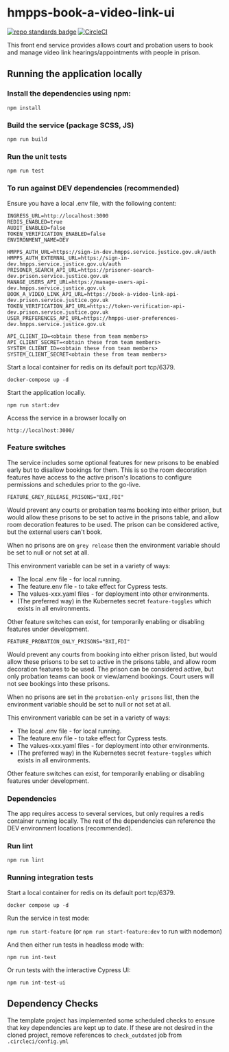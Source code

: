 # hmpps-book-a-video-link-ui
[![repo standards badge](https://img.shields.io/badge/endpoint.svg?&style=flat&logo=github&url=https%3A%2F%2Foperations-engineering-reports.cloud-platform.service.justice.gov.uk%2Fapi%2Fv1%2Fcompliant_public_repositories%2Fhmpps-book-a-video-link-ui)](https://operations-engineering-reports.cloud-platform.service.justice.gov.uk/public-github-repositories.html#hmpps-book-a-video-link-ui "Link to report")
[![CircleCI](https://circleci.com/gh/ministryofjustice/hmpps-book-a-video-link-ui/tree/main.svg?style=svg)](https://circleci.com/gh/ministryofjustice/hmpps-book-a-video-link-ui)

This front end service provides allows court and probation users to book and manage video link hearings/appointments with people in prison.

## Running the application locally

### Install the dependencies using npm:

`npm install`

### Build the service (package SCSS, JS)

`npm run build`

### Run the unit tests

`npm run test`

### To run against DEV dependencies (recommended)

Ensure you have a local .env file, with the following content:

```
INGRESS_URL=http://localhost:3000
REDIS_ENABLED=true
AUDIT_ENABLED=false
TOKEN_VERIFICATION_ENABLED=false
ENVIRONMENT_NAME=DEV

HMPPS_AUTH_URL=https://sign-in-dev.hmpps.service.justice.gov.uk/auth
HMPPS_AUTH_EXTERNAL_URL=https://sign-in-dev.hmpps.service.justice.gov.uk/auth
PRISONER_SEARCH_API_URL=https://prisoner-search-dev.prison.service.justice.gov.uk
MANAGE_USERS_API_URL=https://manage-users-api-dev.hmpps.service.justice.gov.uk
BOOK_A_VIDEO_LINK_API_URL=https://book-a-video-link-api-dev.prison.service.justice.gov.uk
TOKEN_VERIFICATION_API_URL=https://token-verification-api-dev.prison.service.justice.gov.uk
USER_PREFERENCES_API_URL=https://hmpps-user-preferences-dev.hmpps.service.justice.gov.uk

API_CLIENT_ID=<obtain these from team members>
API_CLIENT_SECRET=<obtain these from team members>
SYSTEM_CLIENT_ID=<obtain these from team members>
SYSTEM_CLIENT_SECRET<obtain these from team members>
```

Start a local container for redis on its default port tcp/6379.

`docker-compose up -d`

Start the application locally.

`npm run start:dev`

Access the service in a browser locally on

`http://localhost:3000/`

### Feature switches

The service includes some optional features for new prisons to be enabled early but to disallow bookings for them.
This is so the room decoration features have access to the active prison's locations to configure permissions
and schedules prior to the go-live.

`FEATURE_GREY_RELEASE_PRISONS="BXI,FDI"`

Would prevent any courts or probation teams booking into either prison, but would allow these prisons to be 
set to active in the prisons table, and allow room decoration features to be used. The prison can be considered
active, but the external users can't book. 

When no prisons are on `grey release` then the environment variable should be set to null or not
set at all.

This environment variable can be set in a variety of ways:
 - The local .env file - for local running.
 - The feature.env file - to take effect for Cypress tests.
 - The values-xxx.yaml files - for deployment into other environments.
 - (The preferred way) in the Kubernetes secret `feature-toggles` which exists in all environments.

Other feature switches can exist, for temporarily enabling or disabling features under development.

`FEATURE_PROBATION_ONLY_PRISONS="BXI,FDI"`

Would prevent any courts from booking into either prison listed, but would allow these prisons to be
set to active in the prisons table, and allow room decoration features to be used. The prison can be considered
active, but only probation teams can book or view/amend bookings. Court users will not see bookings into these
prisons.

When no prisons are set in the `probation-only prisons` list, then the environment variable should be set to null or not
set at all.

This environment variable can be set in a variety of ways:
- The local .env file - for local running.
- The feature.env file - to take effect for Cypress tests.
- The values-xxx.yaml files - for deployment into other environments.
- (The preferred way) in the Kubernetes secret `feature-toggles` which exists in all environments.

Other feature switches can exist, for temporarily enabling or disabling features under development.



### Dependencies

The app requires access to several services, but only requires a redis container running locally.
The rest of the dependencies can reference the DEV environment locations (recommended).

### Run lint

`npm run lint`

### Running integration tests

Start a local container for redis on its default port tcp/6379.

`docker compose up -d`

Run the service in test mode:

`npm run start-feature` (or `npm run start-feature:dev` to run with nodemon)

And then either run tests in headless mode with:

`npm run int-test`
 
Or run tests with the interactive Cypress UI:

`npm run int-test-ui`

## Dependency Checks

The template project has implemented some scheduled checks to ensure that key dependencies are kept up to date.
If these are not desired in the cloned project, remove references to `check_outdated` job from `.circleci/config.yml`
